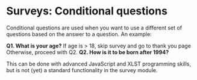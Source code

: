 # Surveys: Conditional questions

Conditional questions are used when you want to use a different set of 
questions based on the answer to a question. An example:

**Q1. What is your age?**
 If age is \> 18, skip survey and go to thank you page
 Otherwise, proceed with Q2.
**Q2. How is it to be born after 1994?**

This can be done with advanced JavaScript and XLST programming skills, but 
is not (yet) a standard functionality in the survey module.
